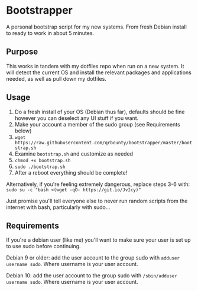 # Bootstrapper
A personal bootstrap script for my new systems. From fresh Debian install to ready to work in about 5 minutes.

## Purpose
This works in tandem with my dotfiles repo when run on a new system. It will detect the current OS and install the relevant packages and applications needed, as well as pull down my dotfiles.

## Usage
1. Do a fresh install of your OS (Debian thus far), defaults should be fine however you can deselect any UI stuff if you want.
2. Make your account a member of the sudo group (see Requirements below)
3. `wget https://raw.githubusercontent.com/qrbounty/bootstrapper/master/bootstrap.sh`
4. Examine `bootstrap.sh` and customize as needed
5. `chmod +x bootstrap.sh`
6. `sudo ./bootstrap.sh`
7. After a reboot everything should be complete!

Alternatively, if you're feeling extremely dangerous, replace steps 3-6 with: `sudo su -c "bash <(wget -qO- https://git.io/JvIcy)"` 

Just promise you'll tell everyone else to never run random scripts from the internet with bash, particularly with sudo...

## Requirements
If you're a debian user (like me) you'll want to make sure your user is set up to use sudo before continuing.

Debian 9 or older: add the user account to the group sudo with `adduser username sudo`. Where username is your user account.

Debian 10: add the user account to the group sudo with `/sbin/adduser username sudo`. Where username is your user account.
